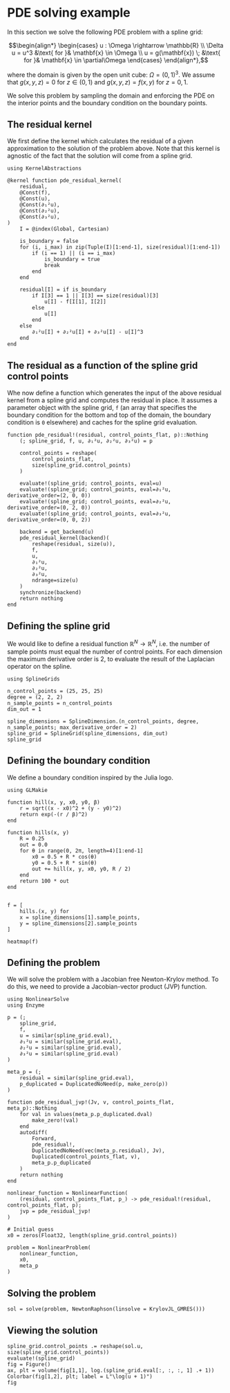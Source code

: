 # PDE solving example

In this section we solve the following PDE problem with a spline grid:

```math
\begin{align*}
\begin{cases}
    u : \Omega \rightarrow \mathbb{R} \\
    \Delta u = u^3 &\text{ for }& \mathbf{x} \in \Omega \\
    u = g(\mathbf{x}) \; &\text{ for }& \mathbf{x} \in \partial\Omega
\end{cases}
\end{align*},
```

where the domain is given by the open unit cube: $\Omega = (0,1)^3$. We assume that $g(x,y,z) = 0$ for $z \in (0,1)$ and $g(x,y,z) = f(x,y)$ for $z = 0, 1$.

We solve this problem by sampling the domain and enforcing the PDE on the interior points and the boundary condition on the boundary points. 

## The residual kernel

We first define the kernel which calculates the residual of a given approximation to the solution of the problem above. Note that this kernel is agnostic of the fact that the solution will come from a spline grid.

```@example tutorial
using KernelAbstractions

@kernel function pde_residual_kernel(
    residual,
    @Const(f),
    @Const(u),
    @Const(∂₁²u),
    @Const(∂₂²u),
    @Const(∂₃²u),
)
    I = @index(Global, Cartesian)

    is_boundary = false
    for (i, i_max) in zip(Tuple(I)[1:end-1], size(residual)[1:end-1])
        if (i == 1) || (i == i_max)
            is_boundary = true
            break
        end
    end

    residual[I] = if is_boundary
        if I[3] == 1 || I[3] == size(residual)[3]
            u[I] - f[I[1], I[2]]
        else
            u[I]
        end
    else
        ∂₁²u[I] + ∂₂²u[I] + ∂₃²u[I] - u[I]^3
    end
end
```

## The residual as a function of the spline grid control points

Whe now define a function which generates the input of the above residual kernel from a spline grid and computes the residual in place. It assumes a parameter object with the spline grid, `f` (an array that specifies the boundary condition for the bottom and top of the domain, the boundary condition is `0` elsewhere) and caches for the spline grid evaluation.

```@example tutorial
function pde_residual!(residual, control_points_flat, p)::Nothing
    (; spline_grid, f, u, ∂₁²u, ∂₂²u, ∂₃²u) = p

    control_points = reshape(
        control_points_flat,
        size(spline_grid.control_points)
    )

    evaluate!(spline_grid; control_points, eval=u)
    evaluate!(spline_grid; control_points, eval=∂₁²u, derivative_order=(2, 0, 0))
    evaluate!(spline_grid; control_points, eval=∂₂²u, derivative_order=(0, 2, 0))
    evaluate!(spline_grid; control_points, eval=∂₃²u, derivative_order=(0, 0, 2))

    backend = get_backend(u)
    pde_residual_kernel(backend)(
        reshape(residual, size(u)),
        f,
        u,
        ∂₁²u,
        ∂₂²u,
        ∂₃²u,
        ndrange=size(u)
    )
    synchronize(backend)
    return nothing
end
```

## Defining the spline grid

We would like to define a residual function $\mathbb{R}^N \rightarrow \mathbb{R}^N$, i.e. the number of sample points must equal the number of control points. For each dimension the maximum derivative order is 2, to evaluate the result of the Laplacian operator on the spline.

```@example tutorial
using SplineGrids

n_control_points = (25, 25, 25)
degree = (2, 2, 2)
n_sample_points = n_control_points
dim_out = 1

spline_dimensions = SplineDimension.(n_control_points, degree, n_sample_points; max_derivative_order = 2)
spline_grid = SplineGrid(spline_dimensions, dim_out)
spline_grid
```

## Defining the boundary condition

We define a boundary condition inspired by the Julia logo.

```@example tutorial
using GLMakie

function hill(x, y, x0, y0, β)
    r = sqrt((x - x0)^2 + (y - y0)^2)
    return exp(-(r / β)^2)
end

function hills(x, y)
    R = 0.25
    out = 0.0
    for θ in range(0, 2π, length=4)[1:end-1]
        x0 = 0.5 + R * cos(θ)
        y0 = 0.5 + R * sin(θ)
        out += hill(x, y, x0, y0, R / 2)
    end
    return 100 * out
end


f = [
    hills.(x, y) for
    x = spline_dimensions[1].sample_points,
    y = spline_dimensions[2].sample_points
]

heatmap(f)
```

## Defining the problem

We will solve the problem with a Jacobian free Newton-Krylov method. To do this, we need
to provide a Jacobian-vector product (JVP) function.

```@example tutorial
using NonlinearSolve
using Enzyme

p = (;
    spline_grid,
    f,
    u = similar(spline_grid.eval),
    ∂₁²u = similar(spline_grid.eval),
    ∂₂²u = similar(spline_grid.eval),
    ∂₃²u = similar(spline_grid.eval)
)

meta_p = (; 
    residual = similar(spline_grid.eval),
    p_duplicated = DuplicatedNoNeed(p, make_zero(p))
)

function pde_residual_jvp!(Jv, v, control_points_flat, meta_p)::Nothing
    for val in values(meta_p.p_duplicated.dval)
        make_zero!(val)
    end
    autodiff(
        Forward,
        pde_residual!,
        DuplicatedNoNeed(vec(meta_p.residual), Jv),
        Duplicated(control_points_flat, v),
        meta_p.p_duplicated
    )
    return nothing
end

nonlinear_function = NonlinearFunction(
    (residual, control_points_flat, p_) -> pde_residual!(residual, control_points_flat, p);
    jvp = pde_residual_jvp!
)

# Initial guess
x0 = zeros(Float32, length(spline_grid.control_points))

problem = NonlinearProblem(
    nonlinear_function,
    x0,
    meta_p
)
```

## Solving the problem

```@example tutorial
sol = solve(problem, NewtonRaphson(linsolve = KrylovJL_GMRES()))
```

## Viewing the solution

```@example tutorial
spline_grid.control_points .= reshape(sol.u, size(spline_grid.control_points))
evaluate!(spline_grid)
fig = Figure()
ax, plt = volume(fig[1,1], log.(spline_grid.eval[:, :, :, 1] .+ 1))
Colorbar(fig[1,2], plt; label = L"\log(u + 1)")
fig
```